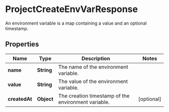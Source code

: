 

# ProjectCreateEnvVarResponse

An environment variable is a map containing a value and an optional timestamp.

## Properties

| Name | Type | Description | Notes |
|------------ | ------------- | ------------- | -------------|
|**name** | **String** | The name of the environment variable. |  |
|**value** | **String** | The value of the environment variable. |  |
|**createdAt** | **Object** | The creation timestamp of the environment variable. |  [optional] |



